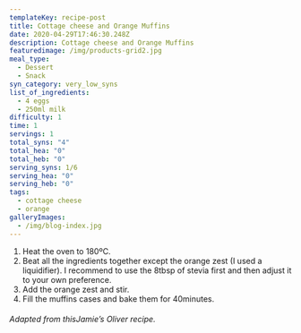 ```yaml
---
templateKey: recipe-post
title: Cottage cheese and Orange Muffins
date: 2020-04-29T17:46:30.248Z
description: Cottage cheese and Orange Muffins
featuredimage: /img/products-grid2.jpg
meal_type:
  - Dessert
  - Snack
syn_category: very_low_syns
list_of_ingredients:
  - 4 eggs
  - 250ml milk
difficulty: 1
time: 1
servings: 1
total_syns: "4"
total_hea: "0"
total_heb: "0"
serving_syns: 1/6
serving_hea: "0"
serving_heb: "0"
tags:
  - cottage cheese
  - orange
galleryImages:
  - /img/blog-index.jpg
---
```

1. Heat the oven to 180ºC.
2. Beat all the ingredients together except the orange zest (I used a liquidifier). I recommend to use the 8tbsp of stevia first and then adjust it to your own preference.
3. Add the orange zest and stir.
4. Fill the muffins cases and bake them for 40minutes.

###### Adapted from thisJamie’s Oliver recipe.